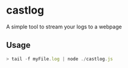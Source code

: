 # castlog

A simple tool to stream your logs to a webpage


## Usage

```javascript
> tail -f myFile.log | node ./castlog.js
```




